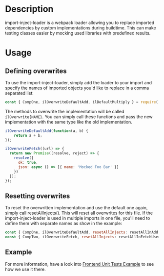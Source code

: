 # Description

import-inject-loader is a webpack loader allowing you to replace imported dependencies by custom implementations during buildtime.
This can make testing classes easier by mocking used libraries with predefined results.

# Usage
## Defining overwrites
To use the import-inject-loader, simply add the loader to your import and specify the names of imported objects you'd like to replace in a comma separated list:

```js
const { CompOne, ilOverwriteDefaultAdd, ilDefaultMultiply } = require('../import-inject-loader?defaultAdd,defaultMultiply!../src/component-one');
```

The methods to overwrite the implementation will be called `ilOverwrite{NAME}`.
You can simply call these functions and pass the new implementation with the same type like the old implementation.

```js
ilOverwriteDefaultAdd(function(a, b) {
    return a + b;
});

ilOverwriteFetch((url) => {
  return new Promise((resolve, reject) => {
    resolve({
      ok: true,
      json: async () => [{ name: 'Mocked Foo Bar' }]
    })
  });
});
```
## Resetting overwrites

To reset the overwritten implementation and use the default one again, simply call resetAllInjects(). This will reset all overwrites for this file.
If the import-inject-loader is used in multiple imports in one file, you'll need to define them with separate names as show in the example:

```js
const { CompOne, ilOverwriteDefaultAdd, resetAllInjects: resetAllInAdd } = require('../import-inject-loader?defaultAdd!../src/component-one');
const { CompTwo, ilOverwriteFetch, resetAllInjects: resetAllInFetchUser } = require('../import-inject-loader?fetch!../src/component-two');
```

## Example

For more information, have a look into [Frontend Unit Tests Example](https://github.com/Mercateo/frontend-unit-tests-examples) to see how we use it there.
